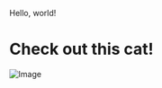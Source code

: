 Hello, world!

# Check out this cat!

![Image](https://thumbs.dreamstime.com/b/cat-near-money-tree-glasses-sitting-next-to-white-background-123326058.jpg)
